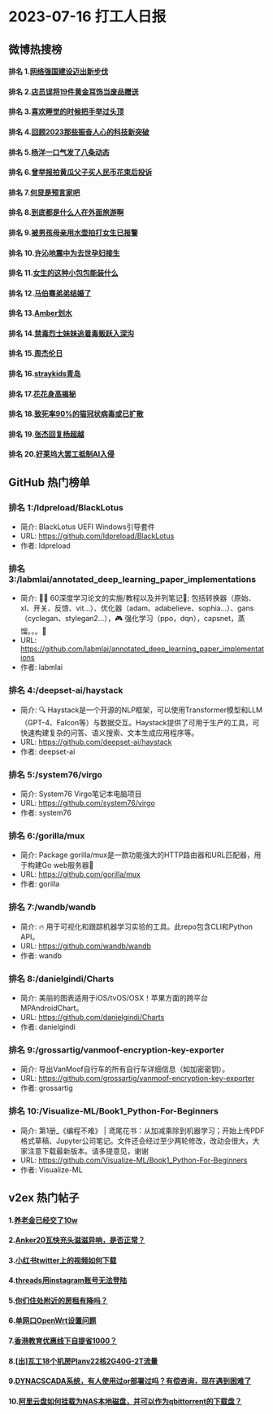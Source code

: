 # 2023-07-16 打工人日报


## 微博热搜榜

#### 排名 1.[网络强国建设迈出新步伐](https://s.weibo.com/weibo?q=网络强国建设迈出新步伐)
#### 排名 2.[店员误将19件黄金耳饰当废品赠送](https://s.weibo.com/weibo?q=店员误将19件黄金耳饰当废品赠送)
#### 排名 3.[喜欢睡觉的时候把手举过头顶](https://s.weibo.com/weibo?q=喜欢睡觉的时候把手举过头顶)
#### 排名 4.[回顾2023那些振奋人心的科技新突破](https://s.weibo.com/weibo?q=回顾2023那些振奋人心的科技新突破)
#### 排名 5.[杨洋一口气发了八条动态](https://s.weibo.com/weibo?q=杨洋一口气发了八条动态)
#### 排名 6.[曾举报拍黄瓜父子买人民币花束后投诉](https://s.weibo.com/weibo?q=曾举报拍黄瓜父子买人民币花束后投诉)
#### 排名 7.[何炅是预言家吧](https://s.weibo.com/weibo?q=何炅是预言家吧)
#### 排名 8.[到底都是什么人在外面旅游啊](https://s.weibo.com/weibo?q=到底都是什么人在外面旅游啊)
#### 排名 9.[被男孩母亲用水壶拍打女生已报警](https://s.weibo.com/weibo?q=被男孩母亲用水壶拍打女生已报警)
#### 排名 10.[许沁地震中为去世孕妇接生](https://s.weibo.com/weibo?q=许沁地震中为去世孕妇接生)
#### 排名 11.[女生的这种小包包能装什么](https://s.weibo.com/weibo?q=女生的这种小包包能装什么)
#### 排名 12.[马伯骞弟弟结婚了](https://s.weibo.com/weibo?q=马伯骞弟弟结婚了)
#### 排名 13.[Amber划水](https://s.weibo.com/weibo?q=Amber划水)
#### 排名 14.[禁毒烈士妹妹追着毒贩跃入深沟](https://s.weibo.com/weibo?q=禁毒烈士妹妹追着毒贩跃入深沟)
#### 排名 15.[周杰伦日](https://s.weibo.com/weibo?q=周杰伦日)
#### 排名 16.[straykids青岛](https://s.weibo.com/weibo?q=straykids青岛)
#### 排名 17.[花花身高揭秘](https://s.weibo.com/weibo?q=花花身高揭秘)
#### 排名 18.[致死率90%的猫冠状病毒或已扩散](https://s.weibo.com/weibo?q=致死率90%的猫冠状病毒或已扩散)
#### 排名 19.[张杰回复杨超越](https://s.weibo.com/weibo?q=张杰回复杨超越)
#### 排名 20.[好莱坞大罢工抵制AI入侵](https://s.weibo.com/weibo?q=好莱坞大罢工抵制AI入侵)
## GitHub 热门榜单

### 排名 1:/ldpreload/BlackLotus
- 简介: BlackLotus UEFI Windows引导套件
- URL: https://github.com/ldpreload/BlackLotus
- 作者: ldpreload 

### 排名 3:/labmlai/annotated_deep_learning_paper_implementations
- 简介: 🧑‍🏫 60深度学习论文的实施/教程以及并列笔记📝; 包括转换器（原始、xl、开关、反馈、vit…）、优化器（adam、adabelieve、sophia…）、gans（cyclegan、stylegan2…），🎮 强化学习（ppo，dqn），capsnet，蒸馏。。。🧠
- URL: https://github.com/labmlai/annotated_deep_learning_paper_implementations
- 作者: labmlai 

### 排名 4:/deepset-ai/haystack
- 简介: 🔍 Haystack是一个开源的NLP框架，可以使用Transformer模型和LLM（GPT-4、Falcon等）与数据交互。Haystack提供了可用于生产的工具，可快速构建复杂的问答、语义搜索、文本生成应用程序等。
- URL: https://github.com/deepset-ai/haystack
- 作者: deepset-ai 

### 排名 5:/system76/virgo
- 简介: System76 Virgo笔记本电脑项目
- URL: https://github.com/system76/virgo
- 作者: system76 

### 排名 6:/gorilla/mux
- 简介: Package gorilla/mux是一款功能强大的HTTP路由器和URL匹配器，用于构建Go web服务器🦍
- URL: https://github.com/gorilla/mux
- 作者: gorilla 

### 排名 7:/wandb/wandb
- 简介: 🔥 用于可视化和跟踪机器学习实验的工具。此repo包含CLI和Python API。
- URL: https://github.com/wandb/wandb
- 作者: wandb 

### 排名 8:/danielgindi/Charts
- 简介: 美丽的图表适用于iOS/tvOS/OSX！苹果方面的跨平台MPAndroidChart。
- URL: https://github.com/danielgindi/Charts
- 作者: danielgindi 

### 排名 9:/grossartig/vanmoof-encryption-key-exporter
- 简介: 导出VanMoof自行车的所有自行车详细信息（如加密密钥）。
- URL: https://github.com/grossartig/vanmoof-encryption-key-exporter
- 作者: grossartig 

### 排名 10:/Visualize-ML/Book1_Python-For-Beginners
- 简介: 第1册_《编程不难》 | 鸢尾花书：从加减乘除到机器学习；开始上传PDF格式草稿、Jupyter公司笔记。文件还会经过至少两轮修改，改动会很大，大家注意下载最新版本。请多提意见，谢谢
- URL: https://github.com/Visualize-ML/Book1_Python-For-Beginners
- 作者: Visualize-ML 

## v2ex 热门帖子

#### 1.[养老金已经交了10w](https://www.v2ex.com/t/957087#reply15)
#### 2.[Anker20瓦快充头滋滋异响，是否正常？](https://www.v2ex.com/t/957084#reply5)
#### 3.[小红书twitter上的视频如何下载](https://www.v2ex.com/t/957096#reply3)
#### 4.[threads用instagram账号无法登陆](https://www.v2ex.com/t/957091#reply1)
#### 5.[你们住处附近的房租有降吗？](https://www.v2ex.com/t/957093#reply1)
#### 6.[单网口OpenWrt设置问题](https://www.v2ex.com/t/957094#reply1)
#### 7.[香港教育优惠线下自提省1000？](https://www.v2ex.com/t/957097#reply1)
#### 8.[[出]瓦工18个机房Planv22核2G40G-2T流量](https://www.v2ex.com/t/957088#reply0)
#### 9.[DYNACSCADA系统，有人使用过or部署过吗？有偿咨询，现在遇到困难了](https://www.v2ex.com/t/957092#reply0)
#### 10.[阿里云盘如何挂载为NAS本地磁盘，并可以作为qbittorrent的下载盘？](https://www.v2ex.com/t/957095#reply0)

